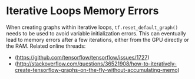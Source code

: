 # Iterative Loops Memory Errors

When creating graphs within iterative loops, 
`tf.reset_default_graph()` needs to be used 
to avoid variable initialization errors. This
can eventually lead to memory errors after a 
few iterations, either from the GPU directly
or the RAM. Related online threads:

* (https://github.com/tensorflow/tensorflow/issues/1727)
* (http://stackoverflow.com/questions/36521908/how-to-iteratively-create-tensorflow-graphs-on-the-fly-without-accumulating-memo)
